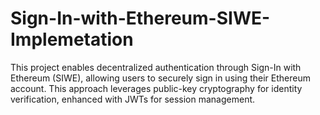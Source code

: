 # Sign-In-with-Ethereum-SIWE-Implemetation
This project enables decentralized authentication through Sign-In with Ethereum (SIWE), allowing users to securely sign in using their Ethereum account. This approach leverages public-key cryptography for identity verification, enhanced with JWTs for session management. 

